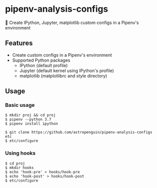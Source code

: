 # pipenv-analysis-configs
:penguin: Create IPython, Jupyter, matplotlib custom configs in a Pipenv's environment

## Features

- Create custom configs in a Pipenv's environment
- Supported Python packages
    - IPython (default profile)
    - Jupyter (default kernel using IPython's profile)
    - matplotlib (matplotlibrc and style directory)

## Usage

### Basic usage

```shell
$ mkdir proj && cd proj
$ pipenv --python 3.7
$ pipenv install ipython
```

```shell
$ git clone https://github.com/astropenguin/pipenv-analysis-configs etc
$ etc/configure
```

### Using hooks

```shell
$ cd proj
$ mkdir hooks
$ echo 'hook-pre' > hooks/hook-pre
$ echo 'hook-post' > hooks/hook-post
$ etc/configure
```
